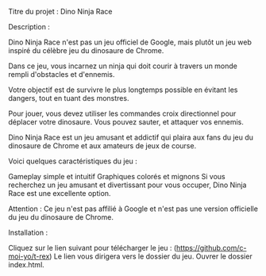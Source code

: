 Titre du projet : Dino Ninja Race

Description :

Dino Ninja Race n'est pas un jeu officiel de Google, mais plutôt un jeu web  inspiré du célèbre jeu du dinosaure de Chrome.

Dans ce jeu, vous incarnez un  ninja qui doit courir à travers un monde rempli d'obstacles et d'ennemis.

Votre objectif est de survivre le plus longtemps possible en évitant les  dangers, tout en tuant des monstres.

Pour jouer, vous devez utiliser les commandes croix directionnel pour déplacer votre dinosaure. Vous pouvez sauter, et attaquer vos ennemis.

Dino Ninja Race est un jeu amusant et addictif qui plaira aux fans du jeu du dinosaure de Chrome et aux amateurs de jeux de course.

Voici quelques caractéristiques du jeu :

Gameplay simple et intuitif
Graphiques colorés et mignons
Si vous recherchez un jeu  amusant et divertissant pour vous occuper, Dino Ninja Race est une excellente option.

Attention : Ce jeu n'est pas affilié à Google et n'est pas une version officielle du jeu du dinosaure de Chrome.

Installation :

Cliquez sur le lien suivant pour télécharger le jeu : (https://github.com/c-moi-yo/t-rex)
Le lien vous dirigera vers le dossier du jeu.
Ouvrer le dossier index.html.
